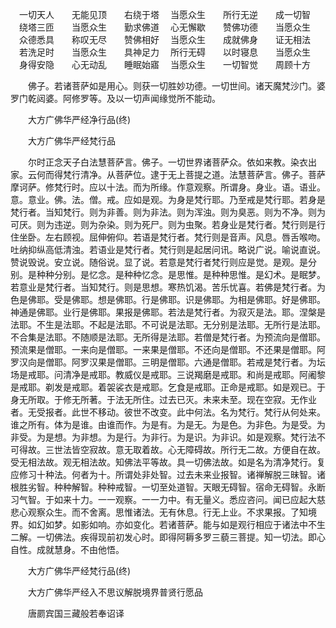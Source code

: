 <!-- { "loadSidebar": true } -->
　一切天人　　无能见顶　　右绕于塔
　当愿众生　　所行无逆　　成一切智
　绕塔三匝　　当愿众生　　勤求佛道
　心无懈歇　　赞佛功德　　当愿众生
　众德悉具　　称叹无尽　　赞佛相好
　当愿众生　　成就佛身　　证无相法
　若洗足时　　当愿众生　　具神足力
　所行无碍　　以时寝息　　当愿众生
　身得安隐　　心无动乱　　睡眠始寤
　当愿众生　　一切智觉　　周顾十方

　　佛子。若诸菩萨如是用心。则获一切胜妙功德。一切世间。诸天魔梵沙门。婆罗门乾闼婆。阿修罗等。及以一切声闻缘觉所不能动。

　　大方广佛华严经净行品(终)

　　大方广佛华严经梵行品

　　尔时正念天子白法慧菩萨言。佛子。一切世界诸菩萨众。依如来教。染衣出家。云何而得梵行清净。从菩萨位。逮于无上菩提之道。法慧菩萨言。佛子。菩萨摩诃萨。修梵行时。应以十法。而为所缘。作意观察。所谓身。身业。语。语业。意。意业。佛。法。僧。戒。应如是观。为身是梵行耶。乃至戒是梵行耶。若身是梵行者。当知梵行。则为非善。则为非法。则为浑浊。则为臭恶。则为不净。则为可厌。则为违逆。则为杂染。则为死尸。则为虫聚。若身业是梵行者。梵行则是行住坐卧。左右顾视。屈伸俯仰。若语是梵行者。梵行则是音声。风息。唇舌喉吻。吐纳抑纵高低清浊。若语业是梵行者。梵行则是起居问讯。略说广说。喻说直说。赞说毁说。安立说。随俗说。显了说。若意是梵行者梵行则应是觉。是观。是分别。是种种分别。是忆念。是种种忆念。是思惟。是种种思惟。是幻术。是眠梦。若意业是梵行者。当知梵行。则是思想。寒热饥渴。苦乐忧喜。若佛是梵行者。为色是佛耶。受是佛耶。想是佛耶。行是佛耶。识是佛耶。为相是佛耶。好是佛耶。神通是佛耶。业行是佛耶。果报是佛耶。若法是梵行者。为寂灭是法。耶。涅槃是法耶。不生是法耶。不起是法耶。不可说是法耶。无分别是法耶。无所行是法耶。不合集是法耶。不随顺是法耶。无所得是法耶。若僧是梵行者。为预流向是僧耶。预流果是僧耶。一来向是僧耶。一来果是僧耶。不还向是僧耶。不还果是僧耶。阿罗汉向是僧耶。阿罗汉果是僧耶。三明是僧耶。六通是僧耶。若戒是梵行者。为坛场是戒耶。问清净是戒耶。教威仪是戒耶。三说羯磨是戒耶。和尚是戒耶。阿阇黎是戒耶。剃发是戒耶。着袈裟衣是戒耶。乞食是戒耶。正命是戒耶。如是观已。于身无所取。于修无所著。于法无所住。过去已灭。未来未至。现在空寂。无作业者。无受报者。此世不移动。彼世不改变。此中何法。名为梵行。梵行从何处来。谁之所有。体为是谁。由谁而作。为是有。为是无。为是色。为非色。为是受。为非受。为是想。为非想。为是行。为非行。为是识。为非识。如是观察。梵行法不可得故。三世法皆空寂故。意无取着故。心无障碍故。所行无二故。方便自在故。受无相法故。观无相法故。知佛法平等故。具一切佛法故。如是名为清净梵行。复应修习十种法。何者为十。所谓处非处智。过去未来业报智。诸禅解脱三昧智。诸根胜劣智。种种解智。种种戒智。一切至处道智。天眼无碍智。宿命无碍智。永断习气智。于如来十力。一一观察。一一力中。有无量义。悉应咨问。闻已应起大慈悲心观察众生。而不舍离。思惟诸法。无有休息。行无上业。不求果报。了知境界。如幻如梦。如影如响。亦如变化。若诸菩萨。能与如是观行相应于诸法中不生二解。一切佛法。疾得现前初发心时。即得阿耨多罗三藐三菩提。知一切法。即心自性。成就慧身。不由他悟。

　　大方广佛华严经梵行品(终)

　　大方广佛华严经入不思议解脱境界普贤行愿品

　　唐罽宾国三藏般若奉诏译

